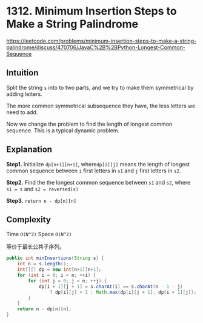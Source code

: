 # 1312. Minimum Insertion Steps to Make a String Palindrome

 https://leetcode.com/problems/minimum-insertion-steps-to-make-a-string-palindrome/discuss/470706/JavaC%2B%2BPython-Longest-Common-Sequence 

## **Intuition**

Split the string `s` into to two parts, and we try to make them symmetrical by adding letters.

The more common symmetrical subsequence they have, the less letters we need to add.

Now we change the problem to find the length of longest common sequence.
This is a typical dynamic problem.

## **Explanation**

**Step1.**
Initialize `dp[n+1][n+1]`,
where`dp[i][j]` means the length of longest common sequence between
`i` first letters in `s1` and `j` first letters in `s2`.

**Step2.**
Find the the longest common sequence between `s1` and `s2`,
where `s1 = s` and `s2 = reversed(s)`

**Step3.**
`return n - dp[n][n]`

## **Complexity**

Time `O(N^2)`
Space `O(N^2)`

等价于最长公共子序列。

```java
public int minInsertions(String s) {
    int n = s.length();
    int[][] dp = new int[n+1][n+1];
    for (int i = 0; i < n; ++i) {
        for (int j = 0; j < n; ++j) {
            dp[i + 1][j + 1] = s.charAt(i) == s.charAt(n - 1 - j) 
                ? dp[i][j] + 1 : Math.max(dp[i][j + 1], dp[i + 1][j]);
        }
    }
    return n - dp[n][n];
}
```

